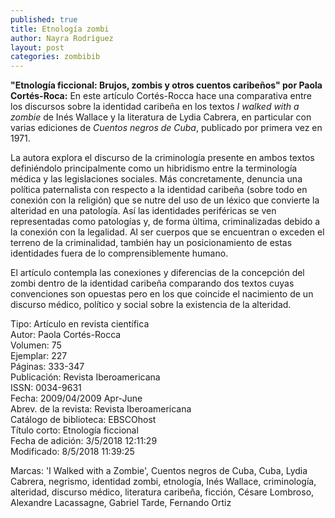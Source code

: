 ```yaml
---
published: true
title: Etnología zombi
author: Nayra Rodríguez
layout: post
categories: zombibib
---
```


**"Etnología ficcional: Brujos, zombis y otros cuentos caribeños" por Paola Cortés-Roca:** En este artículo Cortés-Rocca hace una comparativa entre los discursos sobre la identidad caribeña en los textos _I walked with a zombie_ de Inés Wallace y la literatura de Lydia Cabrera, en particular con varias ediciones de _Cuentos negros de Cuba_, publicado por primera vez en 1971.

La autora explora el discurso de la criminología presente en ambos textos definiéndolo principalmente como un hibridismo entre la terminología médica y las legislaciones sociales. Más concretamente, denuncia una política paternalista con respecto a la identidad caribeña (sobre todo en conexión con la religión) que se nutre del uso de un léxico que convierte la alteridad en una patología. Así las identidades periféricas se ven representadas como patologías y, de forma última, criminalizadas debido a la conexión con la legalidad. Al ser cuerpos que se encuentran o exceden el terreno de la criminalidad, también hay un posicionamiento de estas identidades fuera de lo comprensiblemente humano.

El artículo contempla las conexiones y diferencias de la concepción del zombi dentro de la identidad caribeña comparando dos textos cuyas convenciones son opuestas pero en los que coincide el nacimiento de un discurso médico, político y social sobre la existencia de la alteridad.  

Tipo: 	Artículo en revista científica  
Autor: 	Paola Cortés-Rocca   
Volumen: 	75  
Ejemplar: 	227  
Páginas: 	333-347  
Publicación: 	Revista Iberoamericana  
ISSN: 	0034-9631  
Fecha: 	2009/04/2009 Apr-June  
Abrev. de la revista: 	Revista Iberoamericana  
Catálogo de biblioteca: 	EBSCOhost  
Título corto: 	Etnología ficcional  
Fecha de adición: 	3/5/2018 12:11:29  
Modificado: 	8/5/2018 11:39:25  

Marcas: 'I Walked with a Zombie', Cuentos negros de Cuba, Cuba, Lydia Cabrera, negrismo, identidad zombi, etnología, Inés Wallace, criminología, alteridad, discurso médico, literatura caribeña, ficción, Césare Lombroso, Alexandre Lacassagne, Gabriel Tarde, Fernando Ortiz
